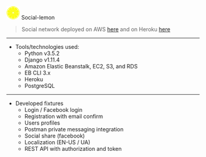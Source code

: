 ![alt text][logo] Social-lemon

> Social network deployed on AWS [here](http://lemons.cauxqqmejx.eu-central-1.elasticbeanstalk.com)
> and on Heroku [here](https://social-lemon.herokuapp.com)
---

* Tools/technologies used:
  * Python v3.5.2
  * Django v1.11.4
  * Amazon Elastic Beanstalk, EC2, S3, and RDS
  * EB CLI 3.x
  * Heroku
  * PostgreSQL
---

* Developed fixtures
  * Login / Facebook login 
  * Registration with email confirm
  * Users profiles
  * Postman private messaging integration
  * Social share (facebook)
  * Localization (EN-US / UA)
  * REST API with authorization and token

[logo]: https://github.com/Pavlo-Olshansky/Social-lemon/blob/master/static/images/lemon_mini.png "Logo"


